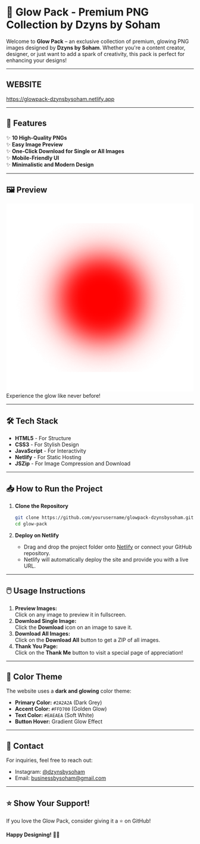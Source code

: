 # 🌟 **Glow Pack - Premium PNG Collection by Dzyns by Soham**

Welcome to **Glow Pack** – an exclusive collection of premium, glowing PNG images designed by **Dzyns by Soham**. Whether you're a content creator, designer, or just want to add a spark of creativity, this pack is perfect for enhancing your designs!

---
## **WEBSITE**
https://glowpack-dzynsbysoham.netlify.app

---

## 🚀 **Features**

✨ **10 High-Quality PNGs**  
✨ **Easy Image Preview**  
✨ **One-Click Download for Single or All Images**  
✨ **Mobile-Friendly UI**  
✨ **Minimalistic and Modern Design**

---

## 🖼️ **Preview**

![Glow Pack Preview](static/images/glow1.png)  
Experience the glow like never before!

---

## 🛠️ **Tech Stack**

- **HTML5** - For Structure  
- **CSS3** - For Stylish Design  
- **JavaScript** - For Interactivity  
- **Netlify** - For Static Hosting  
- **JSZip** - For Image Compression and Download

---

## 📥 **How to Run the Project**

1. **Clone the Repository**  
    ```bash
    git clone https://github.com/yourusername/glowpack-dzynsbysoham.git
    cd glow-pack
    ```

2. **Deploy on Netlify**  
   - Drag and drop the project folder onto [Netlify](https://glowpack-dzynsbysoham.netlify.app/) or connect your GitHub repository.  
   - Netlify will automatically deploy the site and provide you with a live URL.

---

## 🖱️ **Usage Instructions**

1. **Preview Images:**  
    Click on any image to preview it in fullscreen.
2. **Download Single Image:**  
    Click the **Download** icon on an image to save it.
3. **Download All Images:**  
    Click on the **Download All** button to get a ZIP of all images.
4. **Thank You Page:**  
    Click on the **Thank Me** button to visit a special page of appreciation!

---

## 🎨 **Color Theme**

The website uses a **dark and glowing** color theme:  
- **Primary Color:** `#2A2A2A` (Dark Grey)  
- **Accent Color:** `#FFD700` (Golden Glow)  
- **Text Color:** `#EAEAEA` (Soft White)  
- **Button Hover:** Gradient Glow Effect

---

## 📧 **Contact**

For inquiries, feel free to reach out:  
- Instagram: [@dzynsbysoham](https://www.instagram.com/dzynsbysoham)  
- Email: [businessbysoham@gmail.com](mailto:businessbysoham@gmail.com)

---

## ⭐ **Show Your Support!**

If you love the Glow Pack, consider giving it a ⭐ on GitHub!

**Happy Designing!** 🎨✨
